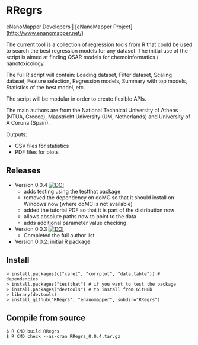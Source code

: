 RRegrs
======

eNanoMapper Developers |  [eNanoMapper Project] (http://www.enanomapper.net/)


The current tool is a collection of regression tools from R that could be used to search the best regression models for any dataset. The initial use of the script is aimed at finding QSAR models for chemoinformatics / nanotoxicology.

The full R script will contain: Loading dataset, Filter dataset, Scaling dataset, Feature selection, Regression models, Summary with top models, Statistics of the best model, etc.

The script will be modular in order to create flexible APIs.

The main authors are from the National Technical University of Athens (NTUA, Greece), Maastricht University (UM, Netherlands) and University of A Coruna (Spain).

Outputs:
- CSV files for statistics
- PDF files for plots

Releases
--------

* Version 0.0.4 [![DOI](https://zenodo.org/badge/doi/10.5281/zenodo.21946.svg)](http://dx.doi.org/10.5281/zenodo.21946)
  * adds testing using the testthat package
  * removed the dependency on doMC so that it should install on Windows now (where doMC is not available)
  * added the tutorial PDF so that it is part of the distribution now
  * allows absolute paths now to point to the data
  * adds additional parameter value checking
* Version 0.0.3 [![DOI](https://zenodo.org/badge/6059/egonw/RRegrs.svg)](http://dx.doi.org/10.5281/zenodo.16446)
  * Completed the full author list
* Version 0.0.2: initial R package

Install
-------

    > install.packages(c("caret", "corrplot", "data.table")) # dependencies
    > install.packages("testthat") # if you want to test the package
    > install.packages("devtools") # to install from GitHub
    > library(devtools)
    > install_github("RRegrs", "enanomapper", subdir="RRegrs")

Compile from source
-------------------

    $ R CMD build RRegrs
    $ R CMD check --as-cran RRegrs_0.0.4.tar.gz

